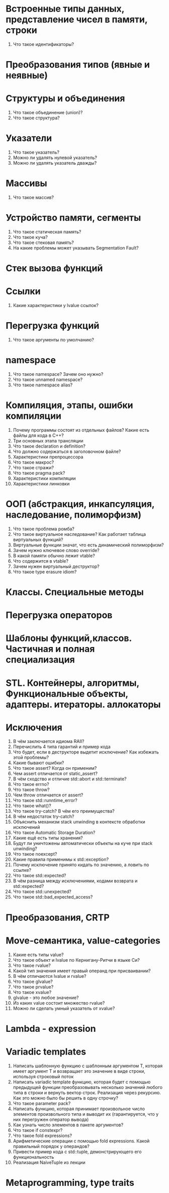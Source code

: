 # Встроенные типы данных, представление чисел в памяти, строки
1. Что такое идентификаторы?

# Преобразования типов (явные и неявные)
# Структуры и объединения
1. Что такое объединение (union)?
2. Что такое структура?
   
# Указатели
1. Что такое указатель?
2. Можно ли удалять нулевой указатель?
3. Можно ли удалять указатель дважды?
   
# Массивы
1. Что такое массив?
   
# Устройство памяти, сегменты
1. Что такое статическая память?
2. Что такое куча?
3. Что такое стековая память?
4. На какие проблемы может указывать Segmentation Fault?
   
# Стек вызова функций

# Ссылки
1. Какие характеристики у lvalue ссылок?
   
# Перегрузка функций
1. Что такое аргументы по умолчанию?
   
# namespace
1. Что такое namespace? Зачем оно нужно?
2. Что такое unnamed namespace?
3. Что такое namespace alias?
   
# Компиляция, этапы, ошибки компиляции
1. Почему программы состоят из отдельных файлов? Какие есть файлы для кода в C++?
2. Три основных этапа трансляции
3. Что такое declaration и definition?
4. Что должно содержаться в заголовочном файле?
5. Характеристики препроцессора
6. Что такое макрос?
7. Что такое стражи?
8. Что такое pragma pack?
9. Характеристики компиляции
10. Характеристики линковки

# ООП (абстракция, инкапсуляция, наследование, полиморфизм)
1. Что такое проблема ромба?
2. Что такое виртуальное наследование? Как работает таблица виртуальных функций?
3. Виртуальные функции значат, что есть динамический полиморфизм?
4. Зачем нужно ключевое слово override?
5. В какой памяти обычно лежит vtable?
6. Что содержится в vtable?
7. Зачем нужен виртуальный деструктор?
8. Что такое type erasure idiom?

# Классы. Специальные методы
# Перегрузка операторов
# Шаблоны функций,классов. Частичная и полная специализация

# STL. Контейнеры, алгоритмы, Функциональные объекты, адаптеры. итераторы. аллокаторы

# Исключения
1. В чём заключается идиома RAII?
2. Перечислить 4 типа гарантий и пример кода
3. Что будет, если в деструкторе выдетит исключение? Как избежать этой проблемы?
4. Какие бывают ошибки?
5. Что такое assert? Когда он применим?
6. Чем assert отличается от static_assert?
7. В чём сходство и отличие std::abort и std::terminate?
8. Что такое errno?
9. Что такое throw?
10. Чем throw отличается от assert?
11. Что такое std::runntime_error?
12. Что такое what()?
13. Что такое try-catch? В чём его преимущества?
14. В чём недостаток try-catch?
15. Объяснить механизм stack unwinding в контексте обработки исключений
16. Что такое Automatic Storage Duration?
17. Какие ещё есть типы хранения?
18. Будут ли уничтожены автоматически объекты на куче при stack unwinding?
19. Что такое noexcept?
20. Какие правила применимы к std::exception?
21. Почему исключение принято кидать по значению, а ловить по ссылке?
22. Что такое std::expected?
23. В чём разница между исключениями, кодами возврата и std::expected?
24. Что такое std::unexpected<E>?
25. Что такое std::bad_expected_access?

# Преобразования, CRTP

# Move-семантика, value-categories
1. Какие есть типы value?
2. Что такое объект и lvalue по Кернигану-Ритчи в языке Си?
3. Что такое rvalue?
4. Какой тип значения имеет правый операнд при присваивании?
5. В чём отличаются lvalue и rvalue?
6. Что такое glvalue?
7. Что такое prvalue?
8. Что такое xvalue?
9. glvalue - это любое значение?
10. Из каких value состоит множество rvalue?
11. Можно ли сделать умный указатель от xvalue?

# Lambda - expression
# Variadic templates
1. Написать шаблонную функцию с шаблонным аргументом T, которая имеет аргумент T и возвращает это значение в виде строки, используя строковый поток
2. Написать variadic template функцию, которая будет с помощью предыдущей функции преобразовывать несколько значений любого типа в строки и вернуть вектор строк. Реализация через рекурсию. Как это можно было бы решить в одну строчку?
3. Что такое parameter pack?
4. Написать функцию, которая принимает произвольное число элементов произвольного типа и выводит их (гарантируется, что у них перегружен оператор вывода)
5. Как узнать число элементов в пакете аргументов?
6. Что такое if constexpr?
7. Что такое fold expressions?
8. Арифметические операции с помощью fold expressions. Какой правильный порядок у операндов?
9. Привести пример кода с std::tuple, демонстрирующего его функциональность
10. Реализация NaiveTuple из лекции
# Metaprogramming, type traits
